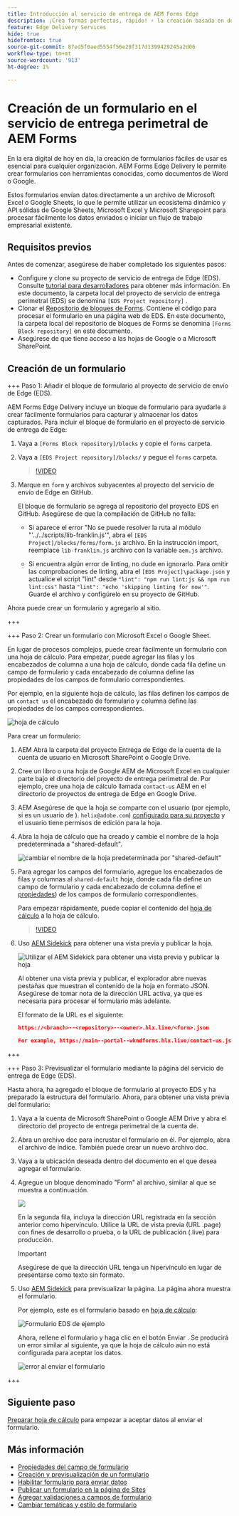 ```yaml
---
title: Introducción al servicio de entrega de AEM Forms Edge
description: ¡Crea formas perfectas, rápido! ⚡ la creación basada en documentos de AEM Forms Edge Delivery = una velocidad increíble y formularios compatibles con SEO para usuarios y motores de búsqueda más felices.
feature: Edge Delivery Services
hide: true
hidefromtoc: true
source-git-commit: 87ed5f0aed5554f56e28f317d1399429245a2d06
workflow-type: tm+mt
source-wordcount: '913'
ht-degree: 1%

---
```



# Creación de un formulario en el servicio de entrega perimetral de AEM Forms

En la era digital de hoy en día, la creación de formularios fáciles de usar es esencial para cualquier organización. AEM Forms Edge Delivery le permite crear formularios con herramientas conocidas, como documentos de Word o Google.

Estos formularios envían datos directamente a un archivo de Microsoft Excel o Google Sheets, lo que le permite utilizar un ecosistema dinámico y API sólidas de Google Sheets, Microsoft Excel y Microsoft Sharepoint para procesar fácilmente los datos enviados o iniciar un flujo de trabajo empresarial existente.


## Requisitos previos

Antes de comenzar, asegúrese de haber completado los siguientes pasos:

* Configure y clone su proyecto de servicio de entrega de Edge (EDS). Consulte [tutorial para desarrolladores](https://www.aem.live/developer/tutorial) para obtener más información. En este documento, la carpeta local del proyecto de servicio de entrega perimetral (EDS) se denomina `[EDS Project repository]` .
* Clonar el [Repositorio de bloques de Forms](https://github.com/adobe/afb). Contiene el código para procesar el formulario en una página web de EDS. En este documento, la carpeta local del repositorio de bloques de Forms se denomina `[Forms Block repository]` en este documento.
* Asegúrese de que tiene acceso a las hojas de Google o a Microsoft SharePoint.


## Creación de un formulario

+++ Paso 1: Añadir el bloque de formulario al proyecto de servicio de envío de Edge (EDS).

AEM Forms Edge Delivery incluye un bloque de formulario para ayudarle a crear fácilmente formularios para capturar y almacenar los datos capturados. Para incluir el bloque de formulario en el proyecto de servicio de entrega de Edge:

1. Vaya a `[Forms Block repository]/blocks` y copie el `forms` carpeta.

1. Vaya a `[EDS Project repository]/blocks/` y pegue el `forms` carpeta.

   >[!VIDEO](https://video.tv.adobe.com/v/3427487?quality=12&learn=on)

1. Marque en `form` y archivos subyacentes al proyecto del servicio de envío de Edge en GitHub.

   El bloque de formulario se agrega al repositorio del proyecto EDS en GitHub. Asegúrese de que la compilación de GitHub no falla:

   * Si aparece el error &quot;No se puede resolver la ruta al módulo &quot;&#39;../../scripts/lib-franklin.js&#39;&quot;, abra el `[EDS Project]/blocks/forms/form.js` archivo. En la instrucción import, reemplace `lib-franklin.js` archivo con la variable `aem.js` archivo.

   * Si encuentra algún error de linting, no dude en ignorarlo. Para omitir las comprobaciones de linting, abra el `[EDS Project]\package.json` y actualice el script &quot;lint&quot; desde `"lint": "npm run lint:js && npm run lint:css"` hasta `"lint": "echo 'skipping linting for now'"`. Guarde el archivo y configúrelo en su proyecto de GitHub.

Ahora puede crear un formulario y agregarlo al sitio.

+++

+++ Paso 2: Crear un formulario con Microsoft Excel o Google Sheet.

En lugar de procesos complejos, puede crear fácilmente un formulario con una hoja de cálculo. Para empezar, puede agregar las filas y los encabezados de columna a una hoja de cálculo, donde cada fila define un campo de formulario y cada encabezado de columna define las propiedades de los campos de formulario correspondientes.

Por ejemplo, en la siguiente hoja de cálculo, las filas definen los campos de un `contact us` el encabezado de formulario y columna define las propiedades de los campos correspondientes.

![hoja de cálculo](/help/edge/assets/contact-us-form-spreadsheet.png)

Para crear un formulario:

1. AEM Abra la carpeta del proyecto Entrega de Edge de la cuenta de la cuenta de usuario en Microsoft SharePoint o Google Drive.

1. Cree un libro o una hoja de Google AEM de Microsoft Excel en cualquier parte bajo el directorio del proyecto de entrega perimetral de. Por ejemplo, cree una hoja de cálculo llamada `contact-us` AEM en el directorio de proyectos de entrega de Edge en Google Drive.

1. AEM Asegúrese de que la hoja se comparte con el usuario (por ejemplo, si es un usuario de ). `helix@adobe.com`) [configurado para su proyecto](https://www.aem.live/docs/setup-customer-sharepoint) y el usuario tiene permisos de edición para la hoja.

1. Abra la hoja de cálculo que ha creado y cambie el nombre de la hoja predeterminada a &quot;shared-default&quot;.

   ![cambiar el nombre de la hoja predeterminada por &quot;shared-default&quot;](/help/edge/assets/rename-sheet-to-shared-default.png)

1. Para agregar los campos del formulario, agregue los encabezados de filas y columnas al `shared-default` hoja, donde cada fila define un campo de formulario y cada encabezado de columna define el [propiedades](/help/edge/docs/forms/eds-form-field-properties)) de los campos de formulario correspondientes.

   Para empezar rápidamente, puede copiar el contenido del [hoja de cálculo](https://docs.google.com/spreadsheets/d/12jvYjo1a3GOV30IqPY6_7YaCQtUmzWpFhoiOHDcjB28/edit?usp=drive_link) a la hoja de cálculo.

   >[!VIDEO](https://video.tv.adobe.com/v/3427468?quality=12&learn=on)

1. Uso [AEM Sidekick](https://www.aem.live/developer/tutorial#preview-and-publish-your-content) para obtener una vista previa y publicar la hoja.

   ![Utilizar el AEM Sidekick para obtener una vista previa y publicar la hoja](/help/edge/assets/preview-form.png)

   Al obtener una vista previa y publicar, el explorador abre nuevas pestañas que muestran el contenido de la hoja en formato JSON. Asegúrese de tomar nota de la dirección URL activa, ya que es necesaria para procesar el formulario más adelante.

   El formato de la URL es el siguiente:

   ```JSON
   https://<branch>--<repository>--<owner>.hlx.live/<form>.json
   
   For example, https://main--portal--wkndforms.hlx.live/contact-us.json
   ```

+++

+++ Paso 3: Previsualizar el formulario mediante la página del servicio de entrega de Edge (EDS).


Hasta ahora, ha agregado el bloque de formulario al proyecto EDS y ha preparado la estructura del formulario. Ahora, para obtener una vista previa del formulario:

1. Vaya a la cuenta de Microsoft SharePoint o Google AEM Drive y abra el directorio del proyecto de entrega perimetral de la cuenta de.

1. Abra un archivo doc para incrustar el formulario en él. Por ejemplo, abra el archivo de índice. También puede crear un nuevo archivo doc.

1. Vaya a la ubicación deseada dentro del documento en el que desea agregar el formulario.

1. Agregue un bloque denominado &quot;Form&quot; al archivo, similar al que se muestra a continuación.

   ![](/help/edge/assets/form-block-in-sites-page-example.png)

   En la segunda fila, incluya la dirección URL registrada en la sección anterior como hipervínculo. Utilice la URL de vista previa (URL .page) con fines de desarrollo o prueba, o la URL de publicación (.live) para producción.

   >[!IMPORTANT]
   >
   >
   > Asegúrese de que la dirección URL tenga un hipervínculo en lugar de presentarse como texto sin formato.


1. Uso [AEM Sidekick](https://www.aem.live/developer/tutorial#preview-and-publish-your-content) para previsualizar la página. La página ahora muestra el formulario.

   Por ejemplo, este es el formulario basado en [hoja de cálculo](https://docs.google.com/spreadsheets/d/12jvYjo1a3GOV30IqPY6_7YaCQtUmzWpFhoiOHDcjB28/edit?usp=drive_link):


   ![Formulario EDS de ejemplo](/help/edge/assets/eds-form.png)

   Ahora, rellene el formulario y haga clic en el botón Enviar . Se producirá un error similar al siguiente, ya que la hoja de cálculo aún no está configurada para aceptar los datos.

   ![error al enviar el formulario](/help/edge/assets/form-error.png)

+++


## Siguiente paso

[Preparar hoja de cálculo](/help/edge/docs/forms/submit-forms.md) para empezar a aceptar datos al enviar el formulario.



## Más información

* [Propiedades del campo de formulario](/help/edge/docs/forms/eds-form-field-properties)
* [Creación y previsualización de un formulario](/help/edge/docs/forms/create-forms.md)
* [Habilitar formulario para enviar datos](/help/edge/docs/forms/submit-forms.md)
* [Publicar un formulario en la página de Sites](/help/edge/docs/forms/publish-eds-forms.md)
* [Agregar validaciones a campos de formulario](/help/edge/docs/forms/validate-forms.md)
* [Cambiar temáticas y estilo de formulario](/help/edge/docs/forms/style-theme-forms.md)
